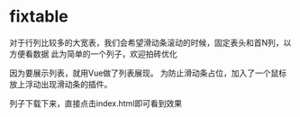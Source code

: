 # fixtable
对于行列比较多的大宽表，我们会希望滑动条滚动的时候，固定表头和首N列，以方便看数据
此为简单的一个列子，欢迎拍砖优化

因为要展示列表，就用Vue做了列表展现。
为防止滑动条占位，加入了一个鼠标放上浮动出现滑动条的插件。

列子下载下来，直接点击index.html即可看到效果

